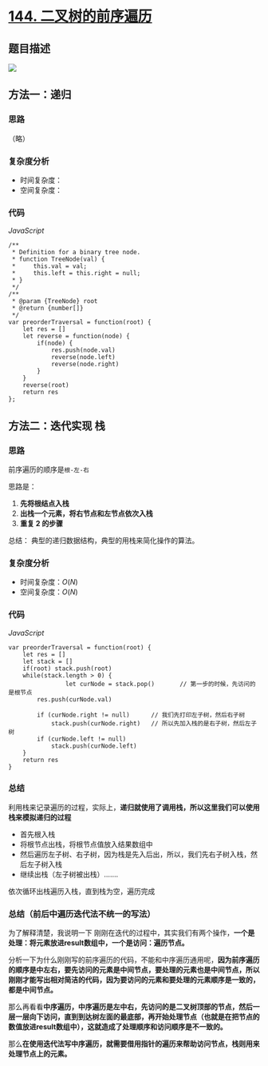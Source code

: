 # [144. 二叉树的前序遍历](https://leetcode-cn.com/problems/binary-tree-preorder-traversal/)

## 题目描述

![](https://cdn.jsdelivr.net/gh/yummy-zc/image-warehouse/images/algorithmimage-20200815081444480.png)

## 方法一：递归

### 思路

（略）

### 复杂度分析

- 时间复杂度：
- 空间复杂度：

### 代码

*JavaScript*

```JS
/**
 * Definition for a binary tree node.
 * function TreeNode(val) {
 *     this.val = val;
 *     this.left = this.right = null;
 * }
 */
/**
 * @param {TreeNode} root
 * @return {number[]}
 */
var preorderTraversal = function(root) {
    let res = []
    let reverse = function(node) {
        if(node) {
            res.push(node.val)
            reverse(node.left)
            reverse(node.right)
        }
    }
    reverse(root)
    return res
};
```

## 方法二：**迭代实现 栈**

### 思路

前序遍历的顺序是`根-左-右`

思路是：

1. **先将根结点入栈**
2. **出栈一个元素，将右节点和左节点依次入栈**
3. **重复 2 的步骤**

总结： 典型的递归数据结构，典型的用栈来简化操作的算法。

### 复杂度分析

- 时间复杂度：$O(N)$
- 空间复杂度：$O(N)$

### 代码

*JavaScript*

```JS
var preorderTraversal = function(root) {
    let res = []
    let stack = []
    if(root) stack.push(root)
    while(stack.length > 0) {
				let curNode = stack.pop()		// 第一步的时候，先访问的是根节点
        res.push(curNode.val)
        											
        if (curNode.right != null)		// 我们先打印左子树，然后右子树
            stack.push(curNode.right)	// 所以先加入栈的是右子树，然后左子树        
        if (curNode.left != null)
            stack.push(curNode.left)
    }
    return res
}
```

### **总结**

利用栈来记录遍历的过程，实际上，**递归就使用了调用栈，所以这里我们可以使用栈来模拟递归的过程**

- 首先根入栈
- 将根节点出栈，将根节点值放入结果数组中
- 然后遍历左子树、右子树，因为栈是先入后出，所以，我们先右子树入栈，然后左子树入栈
- 继续出栈（左子树被出栈）…….

依次循环出栈遍历入栈，直到栈为空，遍历完成

### 总结（前后中遍历迭代法不统一的写法）

为了解释清楚，我说明一下 刚刚在迭代的过程中，其实我们有两个操作，**一个是处理：将元素放进result数组中，一个是访问：遍历节点。**

分析一下为什么刚刚写的前序遍历的代码，不能和中序遍历通用呢，**因为前序遍历的顺序是中左右，要先访问的元素是中间节点，要处理的元素也是中间节点，所以刚刚才能写出相对简洁的代码，因为要访问的元素和要处理的元素顺序是一致的，都是中间节点。**

那么再看看**中序遍历，中序遍历是左中右，先访问的是二叉树顶部的节点，然后一层一层向下访问，直到到达树左面的最底部，再开始处理节点（也就是在把节点的数值放进result数组中），这就造成了处理顺序和访问顺序是不一致的。**

那么**在使用迭代法写中序遍历，就需要借用指针的遍历来帮助访问节点，栈则用来处理节点上的元素。**